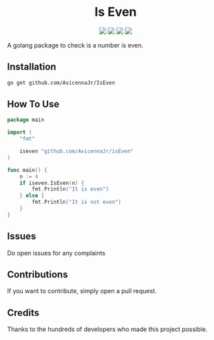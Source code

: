 <h1 align="center">Is Even</h1>
<p align="center">
<img src="https://img.shields.io/github/go-mod/go-version/AvicennaJr/isEven?style=plastic">
<img src="https://img.shields.io/github/actions/workflow/status/avicennajr/iseven/tests.yml?style=plastic">
<img src="https://img.shields.io/github/last-commit/avicennajr/iseven?style=plastic">
<img src="https://img.shields.io/github/stars/jlevy/the-art-of-command-line?style=plastic">
</p>
A golang package to check is a number is even.

## Installation
```bash
go get github.com/AvicennaJr/IsEven
```
## How To Use
```go
package main

import (
	"fmt"

	iseven "github.com/AvicennaJr/isEven"
)

func main() {
	n := 4
	if iseven.IsEven(n) {
		fmt.Println("It is even")
	} else {
		fmt.Println("It is not even")
	}
}
```
## Issues
Do open issues for any complaints
## Contributions
If you want to contribute, simply open a pull request.
## Credits
Thanks to the hundreds of developers who made this project possible.
